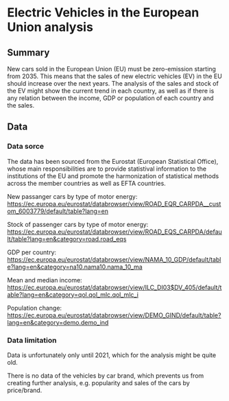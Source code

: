 # Electric Vehicles in the European Union analysis

## Summary
New cars sold in the European Union (EU) must be zero-emission starting from 2035. This means that the sales of new electric vehicles (EV) in the EU should increase over the next years.
The analysis of the sales and stock of the EV might show the current trend in each country, as well as if there is any relation between the income, GDP or population of each country and the sales.

## Data
### Data sorce
The data has been sourced from the Eurostat (European Statistical Office), whose main responsibilities are to provide statistival information to the institutions of the EU and promote the harmonization of statistical methods across the member countries as well as EFTA countries.

New passanger cars by type of motor energy:
https://ec.europa.eu/eurostat/databrowser/view/ROAD_EQR_CARPDA__custom_6003779/default/table?lang=en

Stock of passenger cars by type of motor energy:
https://ec.europa.eu/eurostat/databrowser/view/ROAD_EQS_CARPDA/default/table?lang=en&category=road.road_eqs

GDP per country:
https://ec.europa.eu/eurostat/databrowser/view/NAMA_10_GDP/default/table?lang=en&category=na10.nama10.nama_10_ma

Mean and median income:
https://ec.europa.eu/eurostat/databrowser/view/ILC_DI03$DV_405/default/table?lang=en&category=qol.qol_mlc.qol_mlc_i

Population change:
https://ec.europa.eu/eurostat/databrowser/view/DEMO_GIND/default/table?lang=en&category=demo.demo_ind

### Data limitation
Data is unfortunately only until 2021, which for the analysis might be quite old. 

There is no data of the vehicles by car brand, which prevents us from creating further analysis, e.g. popularity and sales of the cars by price/brand.
